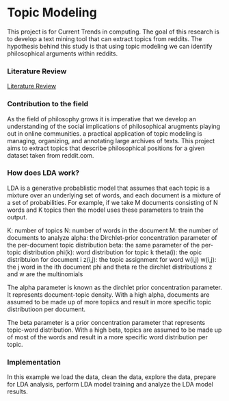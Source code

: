 # Topic Modeling

This project is for Current Trends in computing. The goal of this research is to develop a text mining tool that can extract topics from reddits. The hypothesis behind this study is that using topic modeling we can identify philosophical arguments within reddits.

### Literature Review

[Literature Review](https://www.researchgate.net/publication/354854228_Review_of_Topic_Modeling_Journals_I_READING_TEA_LEAVES_HOW_HUMANS_INTERPRET_TOPIC_MODELS)


### Contribution to the field
As the field of philosophy grows it is imperative that we develop an understanding of the social implications of philosophical arugments playing out in online communities. a practical application of topic modeling is managing, organizing, and annotating   large archives of texts. This project aims to extract topics that describe philosophical positions for a given dataset taken from reddit.com. 

### How does LDA work?
LDA is a generative probablistic model that assumes that each topic is a mixture over an underlying set of words, and each document is a mixture of a set of probabilities. For example, if we take M documents consisting of N words and K topics then the model uses these parameters to train the output.

K: number of topics
N: number of words in the document
M: the number of documents to analyze
alpha: the Dirchlet-prior concentration parameter of the per-document topic distribution
beta: the same parameter of the per-topic distribution
phi(k): word distribution for topic k
theta(i): the opic distribtuion for document i
z(i,j): the topic assignment for word w(i,j)
w(i,j): the j word in the ith document 
phi and theta re the dirchlet distributions
z and w are the multinomials

The alpha parameter is known as the dirchlet prior concentration parameter. It represents document-topic density. With a high alpha, documents are assumed to be made up of more topiics and result in more specific topic distributioon per document.

The beta parameter is a prior concentration parameter that represents topic-word distribution. With a high beta, topics are assumed to be made up of most of the words and result in a more specific word distribution per topic. 
### Implementation
In this example we load the data, clean the data, explore the data, prepare for LDA analysis, perform LDA model training and analyze the LDA model results. 